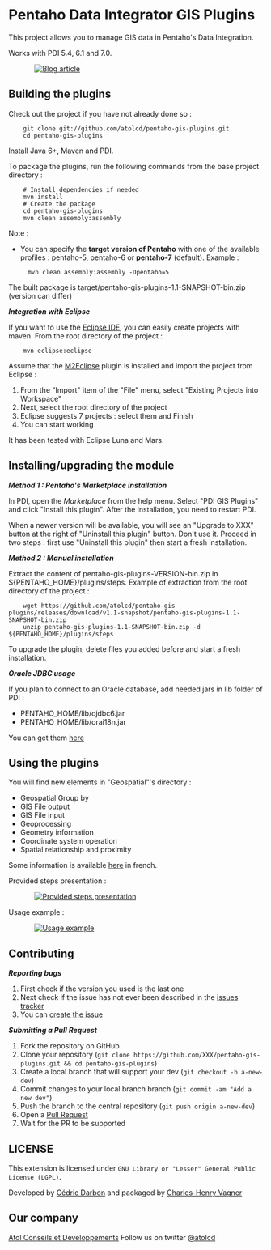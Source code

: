Pentaho Data Integrator GIS Plugins
================================

This project allows you to manage GIS data in Pentaho's Data Integration.

Works with PDI 5.4, 6.1 and 7.0.

&nbsp;&nbsp;&nbsp;&nbsp;&nbsp;&nbsp;&nbsp;&nbsp;&nbsp;&nbsp;&nbsp;&nbsp; [![Blog article](https://blog.atolcd.com/wp-content/uploads/sites/2/2015/06/pdi_gis_00.png)](https://blog.atolcd.com/une-extension-gis-dans-pentaho-data-integration-5/)


Building the plugins
-------------------
Check out the project if you have not already done so :

        git clone git://github.com/atolcd/pentaho-gis-plugins.git
        cd pentaho-gis-plugins

Install Java 6+, Maven and PDI.

To package the plugins, run the following commands from the base project directory :

        # Install dependencies if needed
        mvn install
        # Create the package
        cd pentaho-gis-plugins
        mvn clean assembly:assembly

Note :

* You can specify the **target version of Pentaho** with one of the available profiles : pentaho-5, pentaho-6 or **pentaho-7** (default). Example :

        mvn clean assembly:assembly -Dpentaho=5


The built package is target/pentaho-gis-plugins-1.1-SNAPSHOT-bin.zip (version can differ)


***Integration with Eclipse***

If you want to use the [Eclipse IDE](https://eclipse.org), you can easily create projects with maven. From the root directory of the project :

        mvn eclipse:eclipse

Assume that the [M2Eclipse](http://www.eclipse.org/m2e) plugin is installed and import the project from Eclipse :

1. From the "Import" item of the "File" menu, select "Existing Projects into Workspace"
2. Next, select the root directory of the project
3. Eclipse suggests 7 projects : select them and Finish
4. You can start working

It has been tested with Eclipse Luna and Mars.


Installing/upgrading the module
---------------------

***Method 1 : Pentaho's Marketplace installation***

In PDI, open the *Marketplace* from the help menu. Select "PDI GIS Plugins" and click "Install this plugin".
After the installation, you need to restart PDI.

When a newer version will be available, you will see an "Upgrade to XXX" button at the right of "Uninstall this plugin" button. Don't use it.
Proceed in two steps : first use "Uninstall this plugin" then start a fresh installation.


***Method 2 : Manual installation***

Extract the content of pentaho-gis-plugins-VERSION-bin.zip in ${PENTAHO_HOME}/plugins/steps.
Example of extraction from the root directory of the project :

        wget https://github.com/atolcd/pentaho-gis-plugins/releases/download/v1.1-snapshot/pentaho-gis-plugins-1.1-SNAPSHOT-bin.zip
        unzip pentaho-gis-plugins-1.1-SNAPSHOT-bin.zip -d ${PENTAHO_HOME}/plugins/steps

To upgrade the plugin, delete files you added before and start a fresh installation.


***Oracle JDBC usage***

If you plan to connect to an Oracle database, add needed jars in lib folder of PDI :

 - PENTAHO_HOME/lib/ojdbc6.jar
 - PENTAHO_HOME/lib/orai18n.jar

You can get them [here](http://www.oracle.com/technetwork/apps-tech/jdbc-112010-090769.html)


Using the plugins
---------------------
You will find new elements in "Geospatial"'s directory :

 - Geospatial Group by
 - GIS File output
 - GIS File input
 - Geoprocessing
 - Geometry information
 - Coordinate system operation
 - Spatial relationship and proximity

Some information is available [here](https://blog.atolcd.com/une-extension-gis-dans-pentaho-data-integration-5/) in french.

Provided steps presentation :

&nbsp;&nbsp;&nbsp;&nbsp;&nbsp;&nbsp;&nbsp;&nbsp;&nbsp;&nbsp;&nbsp;&nbsp; [![Provided steps presentation](https://lh3.googleusercontent.com/proxy/xG_Nit5UEhPvdHnrMbYiLLJhbX0Di6qeDMDgBiDQt6mCblRvfbDi8UGQyvmzTi33Xdt0-oAPIa2hVxPUYVpf=w506-h285-n)](https://www.youtube.com/watch?v=gotnjNSVcaE)

Usage example :

&nbsp;&nbsp;&nbsp;&nbsp;&nbsp;&nbsp;&nbsp;&nbsp;&nbsp;&nbsp;&nbsp;&nbsp; [![Usage example](https://lh3.googleusercontent.com/proxy/RwdveW5Zd1gPHjK0-imga_xMHp2Vgn7Roww1i1S7qlz0BA-do8CT8FLcIMg13kZ9vvurLmSZcRsH4OpXWaIq=w506-h285-n)](https://www.youtube.com/watch?v=IO0Chh0XjgY)


Contributing
---------------------
***Reporting bugs***

1. First check if the version you used is the last one
2. Next check if the issue has not ever been described in the [issues tracker](https://github.com/atolcd/pentaho-gis-plugins/issues)
3. You can [create the issue](https://github.com/atolcd/pentaho-gis-plugins/issues/new)

***Submitting a Pull Request***

1. Fork the repository on GitHub
2. Clone your repository (`git clone https://github.com/XXX/pentaho-gis-plugins.git && cd pentaho-gis-plugins`)
3. Create a local branch that will support your dev (`git checkout -b a-new-dev`)
4. Commit changes to your local branch branch (`git commit -am "Add a new dev"`)
5. Push the branch to the central repository (`git push origin a-new-dev`)
6. Open a [Pull Request](https://github.com/atolcd/pentaho-gis-plugins/pulls)
7. Wait for the PR to be supported


LICENSE
---------------------
This extension is licensed under `GNU Library or "Lesser" General Public License (LGPL)`.

Developed by [Cédric Darbon](https://twitter.com/cedricdarbon) and packaged by [Charles-Henry Vagner](https://github.com/cvagner)


Our company
---------------------
[Atol Conseils et Développements](http://www.atolcd.com)
Follow us on twitter [@atolcd](https://twitter.com/atolcd)

